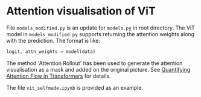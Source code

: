 # Attention visualisation of ViT

File `models_modified.py` is an update for `models.py` in root directory. 
The ViT model in `models_modified.py` supports returning the attention weights along with the 
prediction. The format is like:
```python
logit, attn_weights = model(data)
```
The method 'Attention Rollout' has been used to generate the attention visualisation as a mask 
and added on the original picture. 
See [Quantifying Attention Flow in Transformers](https://arxiv.org/pdf/2005.00928.pdf) for details.

The file `vit_selfmade.ipynb` is provided as an example.